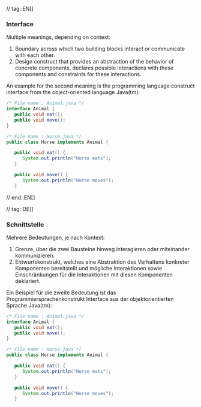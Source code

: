 // tag::EN[]
### Interface

Multiple meanings, depending on context:

  1. Boundary across which two building blocks interact or communicate with each other.
  2. Design construct that provides an abstraction of the behavior of concrete components, declares possible interactions with these components and constraints for these interactions.

An example for the second meaning is the programming language construct interface from the object-oriented language Java(tm):

```java
/* File name : Animal.java */
interface Animal {
   public void eat();
   public void move();
}

/* File name : Horse.java */
public class Horse implements Animal {

   public void eat() {
      System.out.println("Horse eats");
   }

   public void move() {
      System.out.println("Horse moves");
   }
```

// end::EN[]

// tag::DE[]
### Schnittstelle

Mehrere Bedeutungen, je nach Kontext:

  1. Grenze, über die zwei Bausteine ​​hinweg interagieren oder miteinander kommunizieren.
  2. Entwurfskonstrukt, welches eine Abstraktion des Verhaltens konkreter Komponenten bereitstellt und mögliche Interaktionen sowie Einschränkungen für die Interaktionen mit diesen Komponenten  deklariert.

Ein Beispiel für die zweite Bedeutung ist das Programmiersprachenkonstrukt Interface aus der objektorientierten Sprache Java(tm):

```java
/* File name : Animal.java */
interface Animal {
   public void eat();
   public void move();
}

/* File name : Horse.java */
public class Horse implements Animal {

   public void eat() {
      System.out.println("Horse eats");
   }

   public void move() {
      System.out.println("Horse moves");
   }
```
